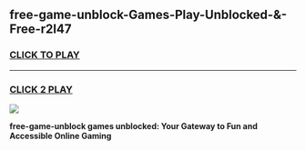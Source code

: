 
## free-game-unblock-Games-Play-Unblocked-&-Free-r2l47
<h3>
<a href="https://premium76.site?title=free-game-unblock&ref=24A">CLICK TO PLAY</a></h3>
<hr>

<h3>
<a href="https://premium76.site?title=free-game-unblock&ref=24A">CLICK 2 PLAY</a>
  
</h3>

<a href="https://premium76.site?title=free-game-unblock&ref=24A"><img src="https://clearcache.store/games.png"></a>


**free-game-unblock games unblocked: Your Gateway to Fun and Accessible Online Gaming**
